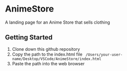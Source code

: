 # AnimeStore
A landing page for an Anime Store that sells clothing

## Getting Started
1. Clone down this github repository
2. Copy the path to the index.html file
   ``` /Users/your-user-name/Desktop/VSCode/AnimeStore/index.html```
3. Paste the path into the web browser